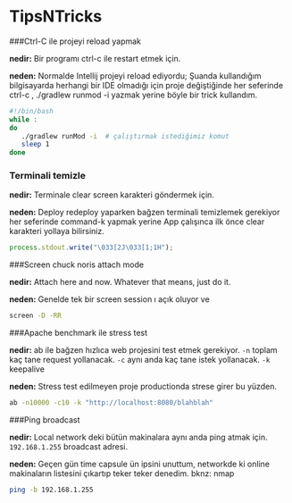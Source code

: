 TipsNTricks
===========

###Ctrl-C ile projeyi reload yapmak

**nedir:** Bir programı ctrl-c ile restart etmek için.
   
**neden:** Normalde Intellij projeyi reload ediyordu; Şuanda kullandığım bilgisayarda herhangi bir IDE olmadığı için proje değiştiğinde her seferinde ctrl-c , ./gradlew runmod -i yazmak yerine böyle bir trick kullandım.

```bash
#!/bin/bash
while :
do
   ./gradlew runMod -i  # çalıştırmak istediğimiz komut
   sleep 1
done
```

### Terminali temizle
**nedir:** Terminale clear screen karakteri göndermek için.

**neden:** Deploy redeploy yaparken bağzen terminali temizlemek gerekiyor her seferinde command-k yapmak yerine App çalışınca ilk önce clear karakteri yollaya bilirsiniz.

```javascript
process.stdout.write("\033[2J\033[1;1H");
```


###Screen chuck noris attach mode

**nedir:** Attach here and now. Whatever that means, just do it.
   
**neden:** Genelde tek bir screen session ı açık oluyor ve 

```bash
screen -D -RR
```



###Apache benchmark ile stress test

**nedir:** ab ile bağzen hızlıca web projesini test etmek gerekiyor. 
`-n` toplam kaç tane request yollanacak.
`-c` aynı anda kaç tane istek yollanacak.
`-k` keepalive
   
**neden:** Stress test edilmeyen proje productionda strese girer bu yüzden.

```bash
ab -n10000 -c10 -k "http://localhost:8080/blahblah"
```


###Ping broadcast

**nedir:** Local network deki bütün makinalara aynı anda ping atmak için. `192.168.1.255` broadcast adresi.

**neden:** Geçen gün time capsule ün ipsini unuttum, networkde ki online makinaların listesini çıkartıp teker teker denedim. bknz: nmap

```bash
ping -b 192.168.1.255
```

